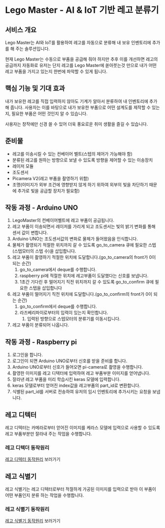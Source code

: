 # Lego Master - AI & IoT 기반 레고 분류기

## 서비스 개요

Lego Master는 AI와 IoT를 활용하여 레고를 자동으로 분류해 내 보유 인벤토리에 추가를 해 주는 솔루션입니다.

현재 Lego Master는 수동으로 부품을 공급해 줘야 하지만 추후 이를 개선하면 레고의 공급까지 자동화로 유저는 단지 레고를 Lego Master에 쏟아붓는것 만으로 내가 어떤 레고 부품을 가지고 있는지 한번에 파악할 수 있게 됩니다.

## 핵심 기능 및 기대 효과

내가 보유한 레고를 직접 입력하지 않아도 기계가 알아서 분류하여 내 인벤토리에 추가해 줍니다. 사용자는 이를 바탕으로 내가 보유한 부품으로 어떤 설계도를 제작할 수 있는지, 필요한 부품은 어떤 것인지 알 수 있습니다.

사용자는 창작에만 신경 쓸 수 있어 더욱 풍요로운 취미 생활을 즐길 수 있습니다.

## 준비물

- 레고를 이송시킬 수 있는 컨베이어 벨트(스텝의 제어가 가능해야 함)
- 분류된 레고를 원하는 방향으로 보낼 수 있도록 방향을 제어할 수 있는 이송장치
- 레이저 모듈
- 조도센서
- Picamera V2(레고 부품을 촬영하기 위함)
- 조명(이미지가 외부 조건에 영향받지 않게 하기 위하여 외부의 빛을 차단하기 때문에 추가로 빛을 공급할 장치가 필요함)

## 작동 과정 - Arduino UNO

1. LegoMaster의 컨베이어벨트에 레고 부품이 공급됩니다.
2. 레고 부품이 이송되면서 레이저를 가리게 되고 조도센서는 빛의 밝기 변화를 통해 센서 값이 변합니다.
3. Arduino UNO는 조도센서값의 변화로 물체가 들어왔음을 인식합니다.
4. 물체가 촬영되기 적절한 위치까지 갈 수 있도록 go_to_camera 큐에 필요한 스텝(스텝모터의 스텝 수)을 삽입합니다.
5. 레고 부품이 촬영하기 적절한 위치에 도달합니다.(go_to_camera의 front가 0이 되는 순간)
   1. go_to_camera에서 deque를 수행합니다.
   2. raspberry pi에 적절한 위치에 레고부품이 도달했다는 신호를 보냅니다.
   3. 1초간 기다린 후 떨어지기 직전  위치까지 갈 수 있도록 go_to_confirm 큐에 필요한 스텝을 삽입합니다
6. 레고 부품이 떨어지기 직전 위치에 도달합니다.(go_to_confirm의 front가 0이 되는 순간)
   1. go_to_confirm에서 deque를 수행합니다.
   2. 라즈베리파이로부터의 입력이 있는지 확인합니다.
      1. 입력된 방향으로 스텝모터의 분류기를 이동시킵니다.
7. 레고 부품이 분류되어 나옵니다.

## 작동 과정 - Raspberry pi

1. 로그인을 합니다.
2. 로그인이 되면 Arduino UNO로부터 신호를 받을 준비를 합니다.
3. Arduino UNO로부터 신호가 들어오면 pi-camera로 촬영을 수행합니다.
4. 촬영한 이미지를 레고 디텍터에 입력하여 레고 부품부분 이미지를 얻어냅니다.
5. 잘라낸 레고 부품을 미리 학습시킨 keras 모델에 입력합니다.
6. keras 모델로부터 얻어진 index값을 레고부품의 part_id로 변환합니다.
7. 식별된 part_id를 서버로 전송하여 유저의 임시 인벤토리에 추가시키는 요청을 보냅니다.

## 레고 디텍터

레고 디텍터는 카메라로부터 얻어진 이미지를 케라스 모델에 입력으로 사용할 수 있도록 레고 부품부분만 잘라내 주는 작업을 수행합니다.

### 레고 디텍더 동작원리

[레고 디텍터 동작원리](object_detection/object_detection.md) 보러가기

## 레고 식별기

레고 식별기는 레고 디텍터로부터 적절하게 가공된 이미지를 입력으로 받아 이 부품이 어떤 부품인지 분류 하는 작업을 수행합니다.

### 레고 식별기 동작원리

[레고 식별기 동작원리](object_recognition/object_recognition.md) 보러가기